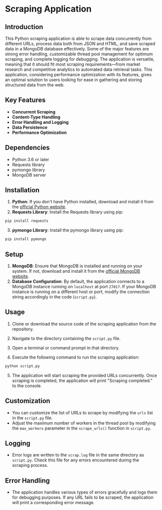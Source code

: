 # Scraping Application

## Introduction
This Python scraping application is able to scrape data concurrently from different URLs, process data both from JSON and HTML, and save scraped data in a MongoDB database effectively. Some of the major features are strong error handling, customizable thread pool management for optimum scraping, and complete logging for debugging. The application is versatile, meaning that it should fit most scraping requirements—from market research and competitive analytics to automated data retrieval tasks. This application, considering performance optimization with its features, gives an optimal solution to users looking for ease in gathering and storing structured data from the web.
## Key Features
- **Concurrent Scraping**
- **Content-Type Handling**
- **Error Handling and Logging**
- **Data Persistence**
- **Performance Optimization**


## Dependencies
- Python 3.6 or later
- Requests library
- pymongo library
- MongoDB server
## Installation
1. **Python**: If you don't have Python installed, download and install it from the [official Python website](https://www.python.org/downloads/).
2. **Requests Library**: Install the Requests library using pip:
```bash
pip install requests
```
3. **pymongo Library**: Install the pymongo library using pip:
```bash
pip install pymongo
```
## Setup
1. **MongoDB**: Ensure that MongoDB is installed and running on your system. If not, download and install it from the [official MongoDB website](https://www.mongodb.com/try/download/community).
2. **Database Configuration**: By default, the application connects to a MongoDB instance running on `localhost` at port `27017`. If your MongoDB instance is running on a different host or port, modify the connection string accordingly in the code (`script.py`).

## Usage
1. Clone or download the source code of the scraping application from the repository.
2. Navigate to the directory containing the `script.py` file.
3. Open a terminal or command prompt in that directory.

4. Execute the following command to run the scraping application:
```bash
python script.py
```

5. The application will start scraping the provided URLs concurrently. Once scraping is completed, the application will print "Scraping completed." to the console.

## Customization
- You can customize the list of URLs to scrape by modifying the `urls` list in the `script.py` file.
- Adjust the maximum number of workers in the thread pool by modifying the `max_workers` parameter in the `scrape_urls()` function in `script.py`.

## Logging
- Error logs are written to the `scrap.log` file in the same directory as `script.py`. Check this file for any errors encountered during the scraping process.

## Error Handling
- The application handles various types of errors gracefully and logs them for debugging purposes. If any URL fails to be scraped, the application will print a corresponding error message.



